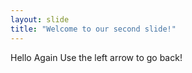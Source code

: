 ```yaml
---
layout: slide
title: "Welcome to our second slide!"
---
```

Hello Again
Use the left arrow to go back!
